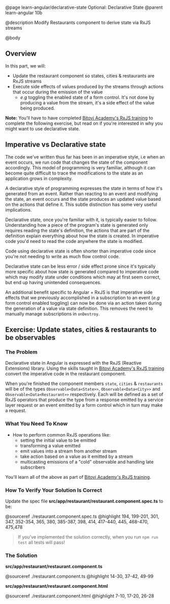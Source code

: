 @page learn-angular/declarative-state Optional: Declarative State
@parent learn-angular 10b

@description Modify Restaurants component to derive state via RxJS streams

@body

## Overview

In this part, we will:

- Update the restaurant component so states, cities & restaurants are RxJS streams
- Execute side effects of values produced by the streams through actions that occur during the emission of the value
    - _e.g_ toggling the enabled state of a form control. It's not done by producing a value from the stream, it's a
     side effect of the value being produced.

**Note:** You'll have to have completed [Bitovi Academy's RxJS training](/learn-rxjs.html) to complete the following 
exercise, but read on if you're interested in why you might want to use declarative state. 

## Imperative vs Declarative state

The code we've written thus far has been in an imperative style, i.e when an event occurs, we run code that changes
the state of the component accordingly. This model of programming is very familiar, although it can become quite difficult 
to trace the modifications to the state as an application grows in complexity.

A declarative style of programming expresses the state in terms of how it's generated from an event. Rather than reacting 
to an event and modifying the state, an event occurs and the state produces an updated value based on the actions that 
define it. This subtle distinction has some very useful implications.

Declarative state, once you're familiar with it, is typically easier to follow. Understanding how a piece of the program's
state is generated only requires reading the state's definition, the actions that are part of the definition explain 
everything about how the state is created. In imperative code you'd need to read the code anywhere the state is modified.

Code using declarative state is often shorter than imperative code since you're not needing to write as much flow control code.

Declarative state can be less error / side effect prone since it's typically more specific about how state is generated 
compared to imperative code which may modify state under conditions which may at first seem correct, but end up having 
unintended consequences. 

An additional benefit specific to Angular + RxJS is that imperative side effects that we previously accomplished in a
subscription to an event (_e.g_ form control enabled toggling) can now be done via an action taken during the generation 
of a value via state definition. This removes the need to manually manage subscriptions in `onDestroy`.

## Exercise: Update states, cities & restaurants to be observables

### The Problem 

Declarative state in Angular is expressed with the RxJS (Reactive Extensions) library. Using the skills taught in 
[Bitovi Academy's RxJS training](/learn-rxjs.html) convert the imperative code in the restaurant component. 

When you're finished the component members `state`, `cities` & `restaurants` will be of the types `Observable<Data<State>>`, 
`Observable<Data<City>>` and `Observable<Data<Restaurant>>` respectively. Each will be defined as a set of RxJS 
operators that produce the type from a response emitted by a service layer request or an event emitted by a form 
control which in turn may make a request.

### What You Need To Know

- How to perform common RxJS operations like:
    - setting the initial value to be emitted
    - transforming a value emitted
    - emit values into a stream from another stream
    - take action based on a value as it emitted by a stream
    - multicasting emissions of a "cold" observable and handling late subscribers
 
 You'll learn all of the above as part of [Bitovi Academy's RxJS training](/learn-rxjs.html). 
 
### How To Verify Your Solution Is Correct

Update the spec file __src/app/restaurant/restaurant.component.spec.ts__ to be:

@sourceref ./restaurant.component.spec.ts
@highlight 194, 199-201, 301, 347, 352-354, 365, 380, 385-387, 398, 414, 417-440, 445, 468-470, 475,478

> If you've implemented the solution correctly, when you run `npm run test` all tests will pass!

### The Solution

__src/app/restaurant/restaurant.component.ts__

@sourceref ./restaurant.component.ts
@highlight 14-30, 37-42, 49-99

__src/app/restaurant/restaurant.component.html__

@sourceref ./restaurant.component.html
@highlight 7-10, 17-20, 26-28